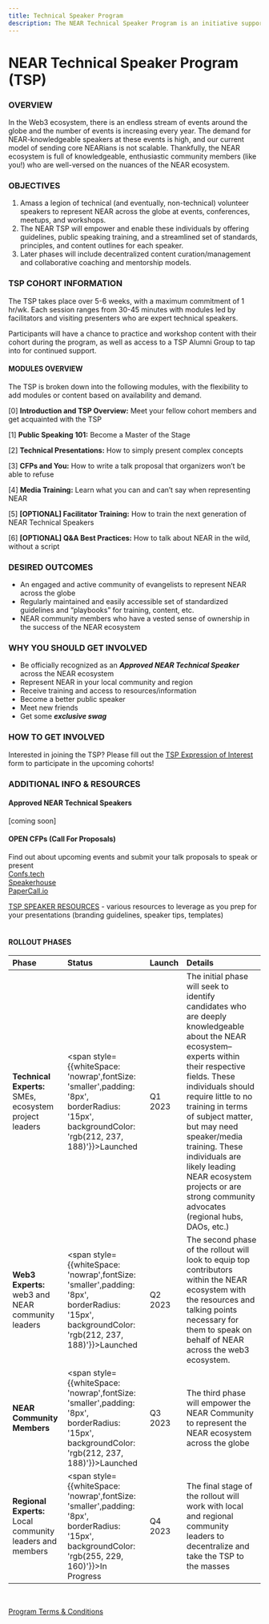 ```yaml
---
title: Technical Speaker Program
description: The NEAR Technical Speaker Program is an initiative supporting speakers who want to share their knowledge about NEAR.
---
```


# NEAR Technical Speaker Program (TSP)


### OVERVIEW 

In the Web3 ecosystem, there is an endless stream of events around the globe and the number of events is increasing every year. The demand for NEAR-knowledgeable speakers at these events is high, and our current model of sending core NEARians is not scalable. Thankfully, the NEAR ecosystem is full of knowledgeable, enthusiastic community members (like you!) who are well-versed on the nuances of the NEAR ecosystem. 


### OBJECTIVES

1. Amass a legion of technical (and eventually, non-technical) volunteer speakers to represent NEAR across the globe at events, conferences, meetups, and workshops. 
2. The NEAR TSP will empower and enable these individuals by offering guidelines, public speaking training, and a streamlined set of standards, principles, and content outlines for each speaker. 
3. Later phases will include decentralized content curation/management and collaborative coaching and mentorship models.  


### TSP COHORT INFORMATION

The TSP takes place over 5-6 weeks, with a maximum commitment of 1 hr/wk. Each session ranges from 30-45 minutes with modules led by facilitators and visiting presenters who are expert technical speakers.  

Participants will have a chance to practice and workshop content with their cohort during the program, as well as access to a TSP Alumni Group to tap into for continued support. 


#### MODULES OVERVIEW

The TSP is broken down into the following modules, with the flexibility to add modules or content based on availability and demand.  

[0] **Introduction and TSP Overview:** Meet your fellow cohort members and get acquainted with the TSP  

[1] **Public Speaking 101:** Become a Master of the Stage  

[2] **Technical Presentations:** How to simply present complex concepts  

[3] **CFPs and You:** How to write a talk proposal that organizers won’t be able to refuse  

[4] **Media Training:** Learn what you can and can’t say when representing NEAR  

[5] **[OPTIONAL]  Facilitator Training:** How to train the next generation of NEAR Technical Speakers  

[6] **[OPTIONAL] Q&A Best Practices:** How to talk about NEAR in the wild, without a script  


### DESIRED OUTCOMES

* An engaged and active community of evangelists to represent NEAR across the globe  
* Regularly maintained and easily accessible set of standardized guidelines and “playbooks” for training, content, etc. 
* NEAR community members who have a vested sense of ownership in the success of the NEAR ecosystem



### WHY YOU SHOULD GET INVOLVED

* Be officially recognized as an ***Approved NEAR Technical Speaker*** across the NEAR ecosystem  
* Represent NEAR in your local community and region  
* Receive training and access to resources/information 
* Become a better public speaker  
* Meet new friends  
* Get some ***exclusive swag***  


### HOW TO GET INVOLVED

Interested in joining the TSP? Please fill out the [TSP Expression of Interest](https://nearfoundation.typeform.com/TSPEoI) form to participate in the upcoming cohorts!
<br>

### ADDITIONAL INFO & RESOURCES

#### Approved NEAR Technical Speakers

[coming soon]

#### OPEN CFPs (Call For Proposals)

Find out about upcoming events and submit your talk proposals to speak or present  
[Confs.tech ](https://confs.tech/)  
[Speakerhouse](https://app.speakerhouse.io/events)  
[PaperCall.io](https://www.papercall.io/events)  

[TSP SPEAKER RESOURCES](https://drive.google.com/drive/folders/1_lhBuhJDkPvD92_lLR_o4YBOXPPMfCK4) - various resources to leverage as you prep for your presentations (branding guidelines, speaker tips, templates) 
<br>
<br>
#### ROLLOUT PHASES

| Phase | Status | Launch | Details |
| :--- | :--- | :--- | :--- |
| **Technical Experts:** SMEs, ecosystem project leaders | <span style={{whiteSpace: 'nowrap',fontSize: 'smaller',padding: '8px', borderRadius: '15px', backgroundColor: 'rgb(212, 237, 188)'}}>Launched</span> | Q1 2023 | The initial phase will seek to identify candidates who are deeply knowledgeable about the NEAR ecosystem–experts within their respective fields. These individuals should require little to no training in terms of subject matter, but may need speaker/media training. These individuals are likely leading NEAR ecosystem projects or are strong community advocates (regional hubs, DAOs, etc.) |
| **Web3 Experts:** web3 and NEAR community leaders |  <span style={{whiteSpace: 'nowrap',fontSize: 'smaller',padding: '8px', borderRadius: '15px', backgroundColor: 'rgb(212, 237, 188)'}}>Launched</span>  | Q2 2023 | The second phase of the rollout will look to equip top contributors within the NEAR ecosystem with the resources and talking points necessary for them to speak on behalf of NEAR across the web3 ecosystem. |
| **NEAR Community Members** |  <span style={{whiteSpace: 'nowrap',fontSize: 'smaller',padding: '8px', borderRadius: '15px', backgroundColor: 'rgb(212, 237, 188)'}}>Launched</span>  | Q3 2023 | The third phase will empower the NEAR Community to represent the NEAR ecosystem across the globe |
| **Regional Experts:** Local community leaders and members |  <span style={{whiteSpace: 'nowrap',fontSize: 'smaller',padding: '8px', borderRadius: '15px', backgroundColor: 'rgb(255, 229, 160)'}}>In Progress</span>  | Q4 2023 | The final stage of the rollout will work with local and regional community leaders to decentralize and take the TSP to the masses |
<br>

[Program Terms & Conditions](https://drive.google.com/file/d/1JWjOicWfFr-OfL2wsmkpoiEZSqf_Rr5b/view)
